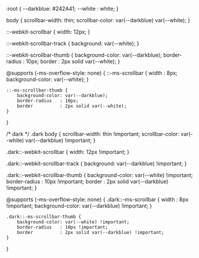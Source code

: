 :root {
    --darkblue: #242A41;
    --white   : white;
}

body {
    scrollbar-width: thin;
    scrollbar-color: var(--darkblue) var(--white);
}

::-webkit-scrollbar {
    width: 12px;
}

::-webkit-scrollbar-track {
    background: var(--white);
}

::-webkit-scrollbar-thumb {
    background-color: var(--darkblue);
    border-radius   : 10px;
    border          : 2px solid var(--white);
}

@supports (-ms-overflow-style: none) {
    ::-ms-scrollbar {
        width           : 8px;
        background-color: var(--white);
    }

    ::-ms-scrollbar-thumb {
        background-color: var(--darkblue);
        border-radius   : 10px;
        border          : 2px solid var(--white);
    }
}

/* dark */
.dark body {
    scrollbar-width: thin !important;
    scrollbar-color: var(--white) var(--darkblue) !important;
}

.dark::-webkit-scrollbar {
    width: 12px !important;
}

.dark::-webkit-scrollbar-track {
    background: var(--darkblue) !important;
}

.dark::-webkit-scrollbar-thumb {
    background-color: var(--white) !important;
    border-radius   : 10px !important;
    border          : 2px solid var(--darkblue) !important;
}

@supports (-ms-overflow-style: none) {
    .dark::-ms-scrollbar {
        width           : 8px !important;
        background-color: var(--darkblue) !important;
    }

    .dark::-ms-scrollbar-thumb {
        background-color: var(--white) !important;
        border-radius   : 10px !important;
        border          : 2px solid var(--darkblue) !important;
    }
}